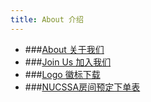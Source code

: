 ```yaml
---
title: About 介绍
---
```


- ###[About 关于我们](/about-us)
- ###[Join Us 加入我们](/join-us)
- ###[Logo 徽标下载](/logo-download)
- ###[NUCSSA房间预定下单表](https://docs.google.com/forms/d/e/1FAIpQLSfDE7-rNEJ40S8AcSzwgh9smyuJb8VMWdU9XEP2jLdeFir_aw/viewform?usp=send_form)

